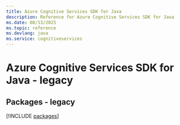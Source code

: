 ```yaml
---
title: Azure Cognitive Services SDK for Java
description: Reference for Azure Cognitive Services SDK for Java
ms.date: 08/13/2025
ms.topic: reference
ms.devlang: java
ms.service: cognitiveservices
---
```

# Azure Cognitive Services SDK for Java - legacy
## Packages - legacy
[!INCLUDE [packages](cognitive-services-index.md)]